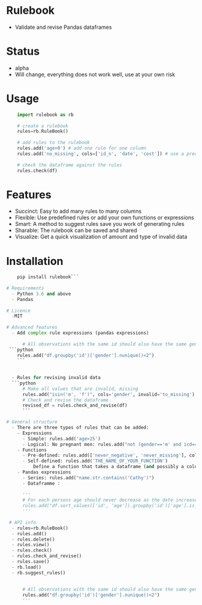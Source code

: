 # Rulebook
  - Validate and revise Pandas dataframes

# Status
  - alpha 
  - Will change, everything does not work well, use at your own risk

# Usage
```python
    import rulebook as rb
    
    # create a rulebook
    rules=rb.RuleBook()
    
    # add rules to the rulebook
    rules.add('age>0') # add one rule for one column
    rules.add('no_missing', cols=['id_n', 'date', 'cost']) # use a predefined rule for many columns
    
    # check the dataframe against the rules
    rules.check(df)
```
    
# Features
  - Succinct: Easy to add many rules to many columns
  - Flexible: Use predefined rules or add your own functions or expressions
  - Smart: A method to suggest rules save you work of generating rules
  - Sharable: The rulebook can be saved and shared
  - Visualize: Get a quick visualization of amount and type of invalid data
  
# Installation
```python
    pip install rulebook```
    
# Requirements
  - Python 3.6 and above
  - Pandas
  
# Licence
  -MIT
  
# Advanced features
  - Add complex rule expressions (pandas expressions)
      
      # All observations with the same id should also have the same gender
 ```python
    rules.add("df.groupby('id')['gender'].nunique()<2")
    ```
    
        
  - Rules for revising invalid data
  ```python
      # Make all values that are invalid, missing
      rules.add("isin('m', 'f')", cols='gender', invalid='to_missing')
      # Check and revise the dataframe
      revised_df = rules.check_and_revise(df)
      ```  

# General structure
  - There are three types of rules that can be added:
    - Expressions
      - Simple: rules.add('age>25')
      - Logical: No pregnant men: rules.add("not (gender=='m' and icd=='O82)")
    - Functions
      - Pre-defined: rules.add(['never_negative', 'never_missing'], cols=['id', 'age'])
      - Self-defined: rules.add('THE_NAME_OF_YOUR_FUNCTION') 
          Define a function that takes a dataframe (and possibly a column) and returns a series that is True or False. The name of the function can be added as a rule:
    - Pandas expressions
      - Series: rules.add("name.str.contains('Cathy')")
      - Dataframme : 
      
      '''
      # For each persons age should never decrease as the date increases
      rules.add("df.sort_values(['id', 'age']).groupby('id')['age'].is_monotonic")
      '''
     
 # API info
  - rules=rb.RuleBook()
  - rules.add()
  - rules.delete()
  - rules.view()
  - rules.check()
  - rules.check_and_revise()
  - rules.save()
  - rb.load()
  - rb.suggest_rules()
  
  
      # All observations with the same id should also have the same gender
      rules.add("df.groupby('id')['gender'].nunique()<2")
      ''' 
    
    
  
  
